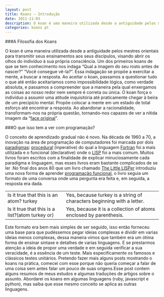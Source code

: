 ```yaml
---
layout: post
title: Koans – Introdução
date: 2011-11-03
description: O koan é uma maneira utilizada desde a antiguidade pelos mestres orientais para transmitir seus ensinamentos aos seus discípulos, visando abrir os olhos do indivíduo à sua própria consciência. Um dos primeiros koans de que se tem conhecimento nos indaga “Qual a imagem do seu rosto antes de nascer?”, “Você consegue vê-la?”. Essa indagação se propõe a exercitar a mente, a buscar a resposta. Ao aceitar o koan, passamos a questionar tudo o que até então aceitaríamos como impossibilidade lógica, como verdade absoluta, e passamos a compreender que a maneira pela qual enxergamos as coisas ao nosso redor nem sempre é correta ou única.
categories: koans pt
---
```

<!-- more start -->
###A Filosofia dos Koans
<!-- end more -->
O koan é uma maneira utilizada desde a antiguidade pelos mestres orientais para transmitir seus ensinamentos aos seus discípulos, visando abrir os olhos do indivíduo à sua própria consciência. Um dos primeiros koans de que se tem conhecimento nos indaga “Qual a imagem do seu rosto antes de nascer?” “Você consegue vê-la?”. Essa indagação se propõe a exercitar a mente, a buscar a resposta. Ao aceitar o koan, passamos a questionar tudo o que até então aceitaríamos como impossibilidade lógica, como verdade absoluta, e passamos a compreender que a maneira pela qual enxergamos as coisas ao nosso redor nem sempre é correta ou única.
O koan força o indivíduo a assumir uma atitude inquisitória até praticamente chegar à beira de um precipício mental. Propõe colocar a mente em um estado de total esforço até encontrar a resposta. Ao abandonar a racionalidade, transformam-nos na própria questão, tornando-nos capazes de ver a nítida imagem da “[face original](https://en.wikipedia.org/wiki/Original_face)”.
<!-- more start -->
###O que isso tem a ver com programação?

O conceito de aprendizado gradual não é novo. Na década de 1960 a 70, a inovação na área de programação de computadores foi marcada por dois [paradigmas](http://pt.wikipedia.org/wiki/Paradigma_de_programa%C3%A7%C3%A3o): [procedural](http://pt.wikipedia.org/wiki/Programa%C3%A7%C3%A3o_procedural) (inperative) do qual a linguagem [Fortran](http://en.wikipedia.org/wiki/Fortran) foi a mais utilizada e o funcional (declarative) onde o [LISP](http://pt.wikipedia.org/wiki/Lisp) foi a mais comum. Muitos livros foram escritos com a finalidade de explicar minuciosamente cada paradigma e linguagem, mas esses livros eram bastante complicados de se ler .No final dos anos 80 que um livro chamado [The Little LISPer](http://www.amazon.com/Little-LISPer-Third-Daniel-Friedman/dp/0023397632)  introduziu uma nova forma  de aprender [programação funcional](http://pt.wikipedia.org/wiki/Programa%C3%A7%C3%A3o_funcional), o livro seguia um formato de uma conversa onde uma pergunta era feita e, em seguida, a resposta era dada.

|                                                 |                                                                        |
|-------------------------------------------------|------------------------------------------------------------------------|
| Is it true that this is an atom? turkey         | Yes, because turkey is a string of characters beginning with a letter. |
| Is it true that this is a list?(atom turkey or) | Yes, because it is a collection of atoms enclosed by parenthesis.      |

Este formato era bem mais simples de ser seguido, isso então forneceu uma base para que pudéssemos pegar ideias complexas e dividir  em varias ideias menos complexas, dessa maneira vimos que também era um ótima forma de ensinar sintaxe e detalhes de varias linguagens. E se prestarmos atenção a ideia de propor uma verdade e em seguida verificar a sua veracidade, é a essência de um teste. Mais especificamente os famosos e clássicos testes unitários.
Pretendo fazer  mais alguns posts mostrando o koans na prática, comecei com esse porque não queria começar a falar de uma coisa sem antes falar um pouco de suas origens.Esse post contem alguns resumos de meus estudos e algumas traduções de artigos sobre o assunto.
Abordarei os koans em algumas linguagens (ruby, javascript e python), mas saiba que esse mesmo conceito se aplica as outras linguagens.
<!-- end more -->
